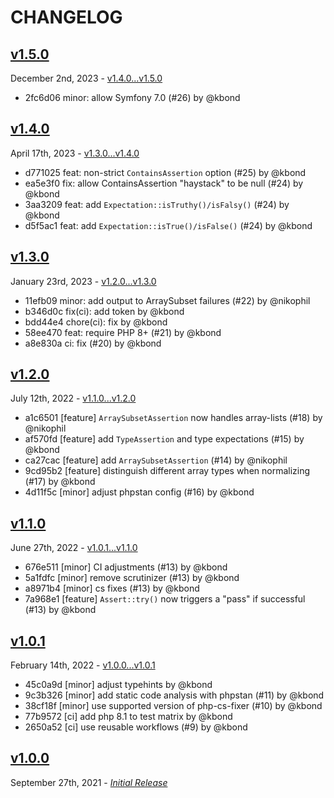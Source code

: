 # CHANGELOG

## [v1.5.0](https://github.com/zenstruck/assert/releases/tag/v1.5.0)

December 2nd, 2023 - [v1.4.0...v1.5.0](https://github.com/zenstruck/assert/compare/v1.4.0...v1.5.0)

* 2fc6d06 minor: allow Symfony 7.0 (#26) by @kbond

## [v1.4.0](https://github.com/zenstruck/assert/releases/tag/v1.4.0)

April 17th, 2023 - [v1.3.0...v1.4.0](https://github.com/zenstruck/assert/compare/v1.3.0...v1.4.0)

* d771025 feat: non-strict `ContainsAssertion` option (#25) by @kbond
* ea5e3f0 fix: allow ContainsAssertion "haystack" to be null (#24) by @kbond
* 3aa3209 feat: add `Expectation::isTruthy()/isFalsy()` (#24) by @kbond
* d5f5ac1 feat: add `Expectation::isTrue()/isFalse()` (#24) by @kbond

## [v1.3.0](https://github.com/zenstruck/assert/releases/tag/v1.3.0)

January 23rd, 2023 - [v1.2.0...v1.3.0](https://github.com/zenstruck/assert/compare/v1.2.0...v1.3.0)

* 11efb09 minor: add output to ArraySubset failures (#22) by @nikophil
* b346d0c fix(ci): add token by @kbond
* bdd44e4 chore(ci): fix by @kbond
* 58ee470 feat: require PHP 8+ (#21) by @kbond
* a8e830a ci: fix (#20) by @kbond

## [v1.2.0](https://github.com/zenstruck/assert/releases/tag/v1.2.0)

July 12th, 2022 - [v1.1.0...v1.2.0](https://github.com/zenstruck/assert/compare/v1.1.0...v1.2.0)

* a1c6501 [feature] `ArraySubsetAssertion` now handles array-lists (#18) by @nikophil
* af570fd [feature] add `TypeAssertion` and type expectations (#15) by @kbond
* ca27cac [feature] add `ArraySubsetAssertion` (#14) by @nikophil
* 9cd95b2 [feature] distinguish different array types when normalizing (#17) by @kbond
* 4d11f5c [minor] adjust phpstan config (#16) by @kbond

## [v1.1.0](https://github.com/zenstruck/assert/releases/tag/v1.1.0)

June 27th, 2022 - [v1.0.1...v1.1.0](https://github.com/zenstruck/assert/compare/v1.0.1...v1.1.0)

* 676e511 [minor] CI adjustments (#13) by @kbond
* 5a1fdfc [minor] remove scrutinizer (#13) by @kbond
* a8971b4 [minor] cs fixes (#13) by @kbond
* 7a968e1 [feature] `Assert::try()` now triggers a "pass" if successful (#13) by @kbond

## [v1.0.1](https://github.com/zenstruck/assert/releases/tag/v1.0.1)

February 14th, 2022 - [v1.0.0...v1.0.1](https://github.com/zenstruck/assert/compare/v1.0.0...v1.0.1)

* 45c0a9d [minor] adjust typehints by @kbond
* 9c3b326 [minor] add static code analysis with phpstan (#11) by @kbond
* 38cf18f [minor] use supported version of php-cs-fixer (#10) by @kbond
* 77b9572 [ci] add php 8.1 to test matrix by @kbond
* 2650a52 [ci] use reusable workflows (#9) by @kbond

## [v1.0.0](https://github.com/zenstruck/assert/releases/tag/v1.0.0)

September 27th, 2021 - _[Initial Release](https://github.com/zenstruck/assert/commits/v1.0.0)_
